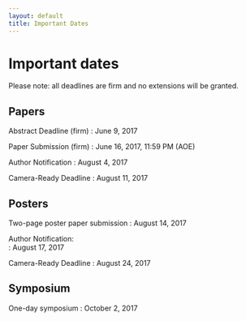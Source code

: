 ```yaml
---
layout: default
title: Important Dates
---
```


# Important dates

Please note: all deadlines are firm and no extensions will be granted. 

## Papers

Abstract Deadline (firm)
: June 9, 2017

Paper Submission (firm)
: June 16, 2017, 11:59 PM (AOE)

Author Notification
: August 4, 2017

Camera-Ready Deadline
: August 11, 2017

## Posters

Two-page poster paper submission
: August 14, 2017

Author Notification:	
: August 17, 2017

Camera-Ready Deadline
: August 24, 2017

## Symposium

One-day symposium
: October 2, 2017